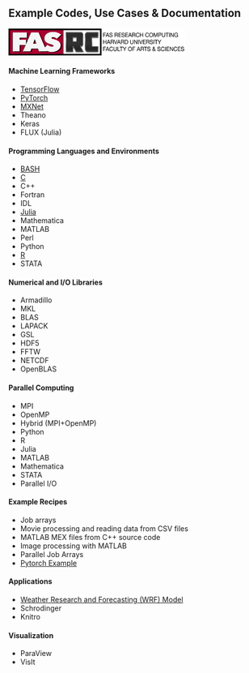 ## Example Codes, Use Cases & Documentation

<img src="Images/rc-logo-text_2017-88.png" alt="PyTorch-logo" width="350"/>


#### Machine Learning Frameworks

* [TensorFlow](AI/TensorFlow)
* [PyTorch](AI/PyTorch)
* [MXNet](AI/MXNet)
* Theano
* Keras
* FLUX (Julia)  

#### Programming Languages and Environments
    
* [BASH](Languages/BASH)
* [C](Languages/C)  
* C++  
* Fortran  
* IDL  
* [Julia](Languages/Julia)  
* Mathematica  
* MATLAB  
* Perl  
* Python
* [R](Languages/R)  
* STATA

#### Numerical and I/O Libraries
   
* Armadillo
* MKL
* BLAS
* LAPACK
* GSL
* HDF5
* FFTW
* NETCDF
* OpenBLAS

#### Parallel Computing

* MPI
* OpenMP
* Hybrid (MPI+OpenMP)
* Python
* R
* Julia
* MATLAB
* Mathematica
* STATA
* Parallel I/O

#### Example Recipes

* Job arrays
* Movie processing and reading data from CSV files
* MATLAB MEX files from C++ source code
* Image processing with MATLAB 
* Parallel Job Arrays
* [Pytorch Example](Example_Recipes/pytorch)

#### Applications

* [Weather Research and Forecasting (WRF) Model](Applications/WRF_Model)
* Schrodinger
* Knitro

#### Visualization

* ParaView
* VisIt
